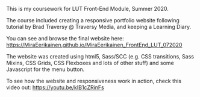 This is my coursework for LUT Front-End Module, Summer 2020.


The course included creating a responsive portfolio website following tutorial by Brad Traversy @ Traversy Media, and keeping a Learning Diary.


You can see and browse the final website here: 
https://MiraEerikainen.github.io/MiraEerikainen_FrontEnd_LUT_072020


The website was created using html5, Sass/SCC (e.g. CSS transitions, Sass Mixins, CSS Grids, CSS Flexboxes and lots of other stuff) and some Javascript for the menu button.


To see how the website and responsiveness work in action, check this video out:
https://youtu.be/kIB1cZRinFs
